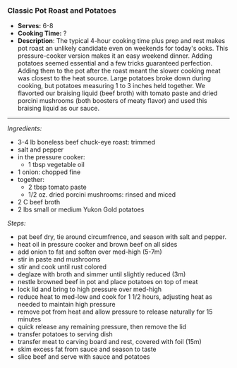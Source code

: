 ### Classic Pot Roast and Potatoes
* **Serves:** 6-8
* **Cooking Time:** ?
* **Description**: 
The typical 4-hour cooking time plus prep and rest makes pot roast an unlikely candidate even on weekends for today's ooks.  This pressure-cooker version makes it an easy weekend dinner.  Adding potatoes seemed essential and a few tricks guaranteed perfection.  Adding them to the pot after the roast meant the slower cooking meat was closest to the heat source.  Large potatoes broke down during cooking, but potatoes measuring 1 to 3 inches held together.  We flavorted our braising liquid (beef broth) with tomato paste and dried porcini mushrooms (both boosters of meaty flavor) and used this braising liquid as our sauce.

-----
*Ingredients:*
* 3-4 lb boneless beef chuck-eye roast: trimmed
* salt and pepper
* in the pressure cooker:
  * 1 tbsp vegetable oil
* 1 onion: chopped fine
* together:
  * 2 tbsp tomato paste
  * 1/2 oz. dried porcini mushrooms: rinsed and miced
* 2 C beef broth
* 2 lbs small or medium Yukon Gold potatoes

  
*Steps:*
* pat beef dry, tie around circumfrence, and season with salt and pepper.  
* heat oil in pressure cooker and brown beef on all sides
* add onion to fat and soften over med-high (5-7m)
* stir in paste and mushrooms
* stir and cook until rust colored
* deglaze with broth and simmer until slightly reduced (3m)
* nestle browned beef in pot and place potatoes on top of meat
* lock lid and bring to high pressure over med-high
* reduce heat to med-low and cook for 1 1/2 hours, adjusting heat as needed to maintain high pressure
* remove pot from heat and allow pressure to release naturally for 15 minutes
* quick release any remaining pressure, then remove the lid
* transfer potatoes to serving dish
* transfer meat to carving board and rest, covered with foil (15m)
* skim excess fat from sauce and season to taste
* slice beef and serve with sauce and potatoes

